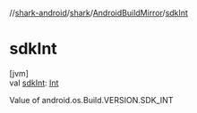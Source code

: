 //[shark-android](../../../index.md)/[shark](../index.md)/[AndroidBuildMirror](index.md)/[sdkInt](sdk-int.md)

# sdkInt

[jvm]\
val [sdkInt](sdk-int.md): [Int](https://kotlinlang.org/api/latest/jvm/stdlib/kotlin/-int/index.html)

Value of android.os.Build.VERSION.SDK_INT
